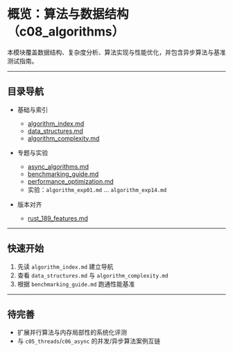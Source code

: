 # 概览：算法与数据结构（c08_algorithms）

本模块覆盖数据结构、复杂度分析、算法实现与性能优化，并包含异步算法与基准测试指南。

---

## 目录导航

- 基础与索引
  - [algorithm_index.md](./algorithm_index.md)
  - [data_structures.md](./data_structures.md)
  - [algorithm_complexity.md](./algorithm_complexity.md)

- 专题与实验
  - [async_algorithms.md](./async_algorithms.md)
  - [benchmarking_guide.md](./benchmarking_guide.md)
  - [performance_optimization.md](./performance_optimization.md)
  - 实验：`algorithm_exp01.md` … `algorithm_exp14.md`

- 版本对齐
  - [rust_189_features.md](./rust_189_features.md)

---

## 快速开始

1) 先读 `algorithm_index.md` 建立导航
2) 查看 `data_structures.md` 与 `algorithm_complexity.md`
3) 根据 `benchmarking_guide.md` 跑通性能基准

---

## 待完善

- 扩展并行算法与内存局部性的系统化评测
- 与 `c05_threads`/`c06_async` 的并发/异步算法案例互链
